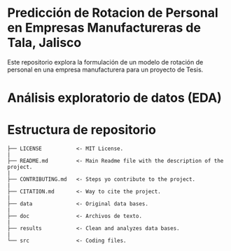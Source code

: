 # Predicción de Rotacion de Personal en Empresas Manufactureras de Tala, Jalisco
Este repositorio explora la formulación de un modelo de rotación de personal en una empresa manufacturera para un proyecto de Tesis.

# Análisis exploratorio de datos (EDA)

# Estructura de repositorio

    ├── LICENSE           <- MIT License.  
    |  
    ├── README.md         <- Main Readme file with the description of the project.  
    |  
    ├── CONTRIBUTING.md   <- Steps yo contribute to the project.  
    |  
    ├── CITATION.md       <- Way to cite the project.  
    |  
    ├── data              <- Original data bases.  
    |  
    ├── doc               <- Archivos de texto.  
    |  
    ├── results           <- Clean and analyzes data bases.  
    |  
    └── src               <- Coding files.  

